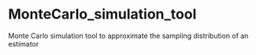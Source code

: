 # MonteCarlo_simulation_tool
Monte Carlo simulation tool to approximate the sampling distribution of an estimator

